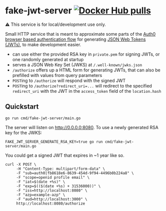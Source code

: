 # fake-jwt-server [![Docker Hub pulls](https://img.shields.io/docker/pulls/jameshiew/fake-jwt-server?style=flat-square)](https://hub.docker.com/r/jameshiew/fake-jwt-server/tags)

:warning: This service is for local/development use only.

Small HTTP service that is meant to approximate some parts of the [Auth0 browser based authentication flow](https://auth0.com/docs/api/authentication#database-ad-ldap-passive-) for generating [JSON Web Tokens (JWTs)](https://en.wikipedia.org/wiki/JSON_Web_Token), to make development easier.

- can use either the provided RSA key in `private.pem` for signing JWTs, or one randomly generated at startup
- serves a JSON Web Key Set (JWKS) at `/.well-known/jwks.json`
- `/authorize` offers up a HTML form for generating JWTs, that can also be prefilled with values from query parameters
- `POST`ing to `/authorize` will respond with the signed JWT
- `POST`ing to `/authorize?redirect_uri=...` will redirect to the specified `redirect_uri` with the JWT in the `access_token` field of the `location.hash`

## Quickstart

```shell
go run cmd/fake-jwt-server/main.go
```

The server will listen on <http://0.0.0.0:8080>. To use a newly generated RSA key for the JWKS:

```shell
FAKE_JWT_SERVER_GENERATE_RSA_KEY=true go run cmd/fake-jwt-server/main.go
```

You could get a signed JWT that expires in ~1 year like so.

```shell
curl -X POST \
     -H "Content-Type: multipart/form-data" \
     -F "sub=auth0|fb8618e6-8639-454d-9f94-4496b0b224a8" \
     -F "scope=openid profile email" \
     -F "iat=$(date +%s)" \
     -F "exp=$(($(date +%s) + 31536000))" \
     -F "iss=http://localhost:8080" \
     -F "azp=example-azp" \
     -F "aud=http://localhost:3000" \
     http://localhost:8080/authorize
```
